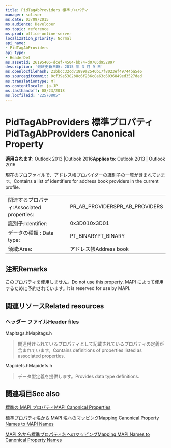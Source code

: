 ```yaml
---
title: PidTagAbProviders 標準プロパティ
manager: soliver
ms.date: 03/09/2015
ms.audience: Developer
ms.topic: reference
ms.prod: office-online-server
localization_priority: Normal
api_name:
- PidTagAbProviders
api_type:
- HeaderDef
ms.assetid: 26195406-dcef-4504-bb74-d0705d952897
description: '最終更新日時: 2015 年 3 月 9 日'
ms.openlocfilehash: 21bbcc32cd71899a2546b17f8023ef49744ba5e6
ms.sourcegitcommit: 0cf39e5382b8c6f236c8a63c6036849ed3527ded
ms.translationtype: MT
ms.contentlocale: ja-JP
ms.lasthandoff: 08/23/2018
ms.locfileid: "22570805"
---
```

# <a name="pidtagabproviders-canonical-property"></a><span data-ttu-id="b6def-103">PidTagAbProviders 標準プロパティ</span><span class="sxs-lookup"><span data-stu-id="b6def-103">PidTagAbProviders Canonical Property</span></span>

  
  
<span data-ttu-id="b6def-104">**適用されます**: Outlook 2013 |Outlook 2016</span><span class="sxs-lookup"><span data-stu-id="b6def-104">**Applies to**: Outlook 2013 | Outlook 2016</span></span> 
  
<span data-ttu-id="b6def-105">現在のプロファイルで、アドレス帳プロバイダーの識別子の一覧が含まれています。</span><span class="sxs-lookup"><span data-stu-id="b6def-105">Contains a list of identifiers for address book providers in the current profile.</span></span> 
  
|||
|:-----|:-----|
|<span data-ttu-id="b6def-106">関連するプロパティ:</span><span class="sxs-lookup"><span data-stu-id="b6def-106">Associated properties:</span></span>  <br/> |<span data-ttu-id="b6def-107">PR_AB_PROVIDERS</span><span class="sxs-lookup"><span data-stu-id="b6def-107">PR_AB_PROVIDERS</span></span>  <br/> |
|<span data-ttu-id="b6def-108">識別子:</span><span class="sxs-lookup"><span data-stu-id="b6def-108">Identifier:</span></span>  <br/> |<span data-ttu-id="b6def-109">0x3D01</span><span class="sxs-lookup"><span data-stu-id="b6def-109">0x3D01</span></span>  <br/> |
|<span data-ttu-id="b6def-110">データの種類 : </span><span class="sxs-lookup"><span data-stu-id="b6def-110">Data type:</span></span>  <br/> |<span data-ttu-id="b6def-111">PT_BINARY</span><span class="sxs-lookup"><span data-stu-id="b6def-111">PT_BINARY</span></span>  <br/> |
|<span data-ttu-id="b6def-112">領域:</span><span class="sxs-lookup"><span data-stu-id="b6def-112">Area:</span></span>  <br/> |<span data-ttu-id="b6def-113">アドレス帳</span><span class="sxs-lookup"><span data-stu-id="b6def-113">Address book</span></span>  <br/> |
   
## <a name="remarks"></a><span data-ttu-id="b6def-114">注釈</span><span class="sxs-lookup"><span data-stu-id="b6def-114">Remarks</span></span>

<span data-ttu-id="b6def-115">このプロパティを使用しません。</span><span class="sxs-lookup"><span data-stu-id="b6def-115">Do not use this property.</span></span> <span data-ttu-id="b6def-116">MAPI によって使用するために予約されています。</span><span class="sxs-lookup"><span data-stu-id="b6def-116">It is reserved for use by MAPI.</span></span>
  
## <a name="related-resources"></a><span data-ttu-id="b6def-117">関連リソース</span><span class="sxs-lookup"><span data-stu-id="b6def-117">Related resources</span></span>

### <a name="header-files"></a><span data-ttu-id="b6def-118">ヘッダー ファイル</span><span class="sxs-lookup"><span data-stu-id="b6def-118">Header files</span></span>

<span data-ttu-id="b6def-119">Mapitags.h</span><span class="sxs-lookup"><span data-stu-id="b6def-119">Mapitags.h</span></span>
  
> <span data-ttu-id="b6def-120">関連付けられているプロパティとして記載されているプロパティの定義が含まれています。</span><span class="sxs-lookup"><span data-stu-id="b6def-120">Contains definitions of properties listed as associated properties.</span></span>
    
<span data-ttu-id="b6def-121">Mapidefs.h</span><span class="sxs-lookup"><span data-stu-id="b6def-121">Mapidefs.h</span></span>
  
> <span data-ttu-id="b6def-122">データ型定義を提供します。</span><span class="sxs-lookup"><span data-stu-id="b6def-122">Provides data type definitions.</span></span>
    
## <a name="see-also"></a><span data-ttu-id="b6def-123">関連項目</span><span class="sxs-lookup"><span data-stu-id="b6def-123">See also</span></span>



[<span data-ttu-id="b6def-124">標準の MAPI プロパティ</span><span class="sxs-lookup"><span data-stu-id="b6def-124">MAPI Canonical Properties</span></span>](mapi-canonical-properties.md)
  
[<span data-ttu-id="b6def-125">標準プロパティ名から MAPI 名へのマッピング</span><span class="sxs-lookup"><span data-stu-id="b6def-125">Mapping Canonical Property Names to MAPI Names</span></span>](mapping-canonical-property-names-to-mapi-names.md)
  
[<span data-ttu-id="b6def-126">MAPI 名から標準プロパティ名へのマッピング</span><span class="sxs-lookup"><span data-stu-id="b6def-126">Mapping MAPI Names to Canonical Property Names</span></span>](mapping-mapi-names-to-canonical-property-names.md)

